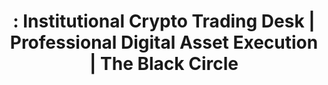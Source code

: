 ---
title: ": Institutional Crypto Trading Desk | Professional Digital Asset Execution | The Black Circle"
description: "Professional cryptocurrency trading with institutional liquidity and premium execution. Dedicated trading desk for complex strategies, portfolio rebalancing, and large-scale digital asset transactions."
---